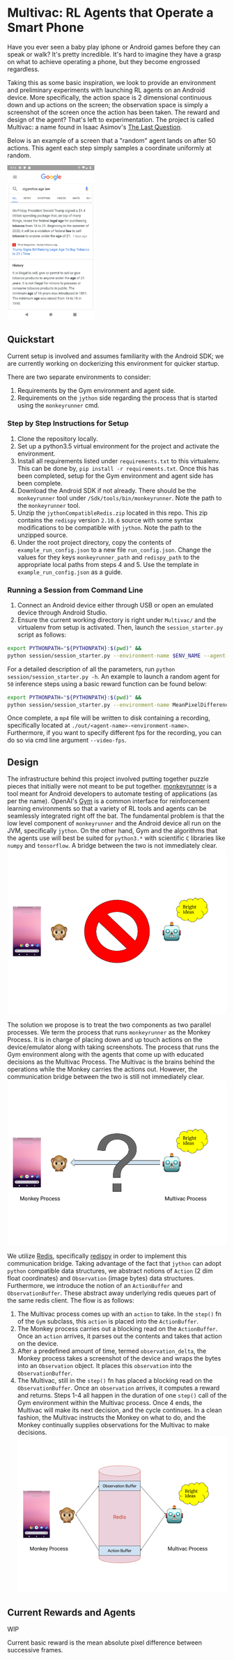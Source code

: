 # Multivac: RL Agents that Operate a Smart Phone
Have you ever seen a baby play iphone or Android games before they can 
speak or walk? It's pretty incredible. It's hard to imagine
they have a grasp on what to achieve operating a phone, but 
they become engrossed regardless.

Taking this as some basic inspiration, we look to provide an 
environment and preliminary experiments with launching RL
agents on an Android device. More specifically, the action space 
is 2 dimensional continuous down and up actions on the screen; the observation
space is simply a screenshot of the screen once the action has been taken. The reward
and design of the agent? That's left to experimentation. The project is called Multivac: a name found in
Isaac Asimov's [The Last Question](http://www.physics.princeton.edu/ph115/LQ.pdf).

Below is an example of a screen that a "random" agent lands on after 50 actions. This agent each step simply samples 
a coordinate uniformly at random.

<img src="images/example_screenshot.png" width="200">

## Quickstart
Current setup is involved and assumes familiarity with the Android SDK; we are 
currently working on dockerizing this environment for quicker startup.

There are two separate environments to consider:
1. Requirements by the Gym environment and agent side.
2. Requirements on the `jython` side regarding the process that is started using the `monkeyrunner` cmd.

### Step by Step Instructions for Setup
1. Clone the repository locally.
2. Set up a python3.5 virtual environment for the project and activate the environment.
3. Install all requirements listed under `requirements.txt` to this virtualenv.
   This can be done by, `pip install -r requirements.txt`. Once this has been completed,
   setup for the Gym environment and agent side has been complete.
4. Download the Android SDK if not already. There should be the `monkeyrunner` tool under
   `/Sdk/tools/bin/monkeyrunner`. Note the path to the `monkeyrunner` tool.
5. Unzip the `jythonCompatibleRedis.zip` located in this repo. This zip contains
   the `redispy` version `2.10.6` source with some syntax modifications to be
   compatible with `jython`. Note the path to the unzipped source.
6. Under the root project directory, copy the contents of `example_run_config.json` to a new file `run_config.json`.
   Change the values for they keys `monkeyrunner_path` and `redispy_path` to the appropriate local paths from steps
   4 and 5. Use the template in `example_run_config.json` as a guide.
   
### Running a Session from Command Line
1. Connect an Android device either through USB or open an emulated device through
   Android Studio.
2. Ensure the current working directory is right under `Multivac/` and the virtualenv
from setup is activated. Then, launch the `session_starter.py` script as follows:
```bash
export PYTHONPATH="${PYTHONPATH}:$(pwd)" &&
python session/session_starter.py --environment-name $ENV_NAME --agent-name $AGENT_NAME --num-train-steps $NUM_TRAIN_STEPS --num-inference-steps $NUM_INFERENCE_STEPS --observation-delta $OBS_DELTA
```
For a detailed description of all the parameters, run `python session/session_starter.py -h`.
An example to launch a random agent for `50` inference steps using a basic reward function can
be found below:
```bash
export PYTHONPATH="${PYTHONPATH}:$(pwd)" &&
python session/session_starter.py --environment-name MeanPixelDifferenceEnv --agent-name random --num-train-steps 10 --num-inference-steps 50 --observation-delta 1000
```

Once complete, a `mp4` file will be written to disk containing a recording, specifically
located at `./out/<agent-name>-<environment-name>`. Furthermore, if you want to specify
different fps for the recording, you can do so via cmd line argument `--video-fps`.

## Design
The infrastructure behind this project involved putting together puzzle pieces
that initially were not meant to be put together. [monkeyrunner](https://developer.android.com/studio/test/monkeyrunner)
is a tool meant for Android developers to automate testing of applications (as per the name). 
OpenAI's [Gym](https://gym.openai.com/) is a common interface for reinforcement learning
environments so that a variety of RL tools and agents can be seamlessly integrated right
off the bat. The fundamental problem is that the low level component of `monkeyrunner` and
the Android device all run on the JVM, specifically `jython`. On the other hand, Gym 
and the algorithms that the agents use will best be suited for `python3.*` with scientific `C`
libraries like `numpy` and `tensorflow`. A bridge between the two is not immediately clear.
![Multivac and the Monkey are incompatible](images/MultivacInfraStart.png)

The solution we propose is to treat the two components as two parallel processes.
We term the process that runs `monkeyrunner` as the Monkey Process. It is in charge
of placing down and up touch actions on the device/emulator along with taking screenshots.
The process that runs the Gym environment along with the agents that come up with educated 
decisions as the Multivac Process. The Multivac is the brains behind the operations while
the Monkey carries the actions out. However, the communication bridge between the two is still not immediately
clear.
![No bridge between Multivac and the Monkey](images/MultivacInfraBridge.png)

We utilize [Redis](https://redis.io/), specifically [redispy](https://github.com/andymccurdy/redis-py)
in order to implement this communication bridge. Taking advantage of the fact that 
`jython` can adopt `python` compatible data structures, we abstract notions of 
`Action` (2 dim float coordinates) and `Observation` (image bytes) data structures.
Furthermore, we introduce the notion of an `ActionBuffer` and `ObservationBuffer`. These
abstract away underlying redis queues part of the same redis client. The flow is as follows:
1. The Multivac process comes up with an `action` to take. In the `step()` fn of 
   the `Gym` subclass, this `action` is placed into the `ActionBuffer`.
2. The Monkey process carries out a blocking read on the `ActionBuffer`. Once an `action`
   arrives, it parses out the contents and takes that action on the device.
3. After a predefined amount of time, termed `observation_delta`, the Monkey process
   takes a screenshot of the device and wraps the bytes into an `Observation` object.
   It places this `observation` into the `ObservationBuffer`.
4. The Multivac, still in the `step()` fn has placed a blocking read on the `ObservationBuffer`.
   Once an `observation` arrives, it computes a reward and returns.
Steps 1-4 all happen in the duration of one `step()` call of the Gym environment
within the Multivac process. Once 4 ends, the Multivac will make its next decision,
and the cycle continues. In a clean fashion, the Multivac instructs the Monkey on
what to do, and the Monkey continually supplies observations for the Multivac to make
decisions.
![Multivac, Monkey, and the buffers](images/MultivacInfraFinal.png)

## Current Rewards and Agents
WIP

Current basic reward is the mean absolute pixel difference between successive frames.
